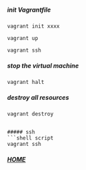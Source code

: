 
##### init Vagrantfile
```shell script
vagrant init xxxx

vagrant up

vagrant ssh
```

##### stop the virtual machine
```shell script
vagrant halt
```

##### destroy all resources
```shell script
vagrant destroy
```
```

##### ssh
```shell script
vagrant ssh
```

##### [HOME](./../../../README.md)